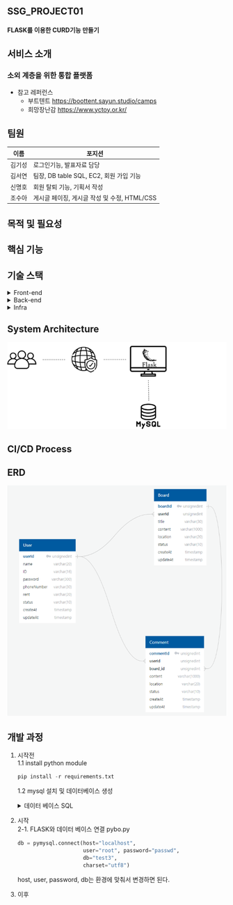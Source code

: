 ## SSG_PROJECT01
#### FLASK를 이용한 CURD기능 만들기

## 서비스 소개
###     소외 계층을 위한 통합 플랫폼
- 참고 레퍼런스
  - 부트텐트  https://boottent.sayun.studio/camps
  - 희망장난감 https://www.yctoy.or.kr/
## 팀원
|이름|포지션|
|:---:|---|
|김기성|로그인기능, 발표자료 담당|
|김서연|팀장, DB table SQL, EC2, 회원 가입 기능|
|신명호|회원 탈퇴 기능, 기획서 작성|
|조수아|게시글 페이징, 게시글 작성 및 수정, HTML/CSS|

## 목적 및 필요성

## 핵심 기능

## 기술 스택
<details>
    <summary>Front-end</summary>
    <div markdown='1'>
        
    </div>
</details>
<details>
    <summary>Back-end</summary>
    <div markdown='1'>
        
    </div>
</details>
<details>
    <summary>Infra</summary>
    <div markdown='1'>
        
    </div>
</details>


## System Architecture
<img src='/architecture.png' />

## CI/CD Process

## ERD
<img src='/ERD.png' />

## 개발 과정
1. 시작전<br>
    1.1 install python module 
    ```python
    pip install -r requirements.txt
    ```
    1.2 mysql 설치 및 데이터베이스 생성
    <details>
    <summary>데이터 베이스 SQL</summary>
    <div markdown="1">

    ```sql
    create database test3;
    
    use test3;
    
    CREATE TABLE `User` (
        `userId` int unsigned AUTO_INCREMENT NOT NULL ,
        `name` varchar(20)  NOT NULL ,
        `ID` varchar(16)  NOT NULL ,
        `password` varchar(300)  NOT NULL ,
        `phoneNumber` varchar(30)  NOT NULL ,
        `rent` varchar(20) NULL ,
        `status` varchar(10) default 'active' NOT NULL ,
        `createAt` timestamp default CURRENT_TIMESTAMP NOT NULL ,
        `updateAt` timestamp default CURRENT_TIMESTAMP NOT NULL ,
        PRIMARY KEY (
            `userId`
        )
    );
    
    CREATE TABLE `Board` (
        `boardId` int unsigned AUTO_INCREMENT NOT NULL ,
        `userId` int unsigned  NOT NULL ,
        `title` varchar(30)  NOT NULL ,
        `content` varchar(1000)  NOT NULL ,
        `location` varchar(20)  NOT NULL ,
        `status` varchar(10) default 'active' NOT NULL ,
        `createAt` timestamp default CURRENT_TIMESTAMP NOT NULL ,
        `updateAt` timestamp default CURRENT_TIMESTAMP NOT NULL ,
        PRIMARY KEY (
            `boardId`
        )
    );
    
    CREATE TABLE `Comment` (
        `commentId` int unsigned AUTO_INCREMENT NOT NULL ,
        `userId` int unsigned  NOT NULL ,
        `board_id` int unsigned  NOT NULL ,
        `content` varchar(1000)  NOT NULL ,
        `location` varchar(20)  NOT NULL ,
        `status` varchar(10) default 'active' NOT NULL ,
        `createAt` timestamp default CURRENT_TIMESTAMP NOT NULL ,
        `updateAt` timestamp default CURRENT_TIMESTAMP NOT NULL ,
        PRIMARY KEY (
            `commentId`
        )
    );
    
    ALTER TABLE `Board` ADD CONSTRAINT `fk_Board_userId` FOREIGN KEY(`userId`)
    REFERENCES `User` (`userId`);
    
    ALTER TABLE `Comment` ADD CONSTRAINT `fk_Comment_userId` FOREIGN KEY(`userId`)
    REFERENCES `User` (`userId`);
    
    ALTER TABLE `Comment` ADD CONSTRAINT `fk_Comment_board_id` FOREIGN KEY(`board_id`)
    REFERENCES `Board` (`boardId`);
    ```
    
    </div>
    </details>

2. 시작<br>
    2-1. FLASK와 데이터 베이스 연결
    pybo.py
    ```python
    db = pymysql.connect(host="localhost", 
                         user="root", password="passwd", 
                         db="test3",
                         charset="utf8")
    ```
    host, user, password, db는 환경에 맞춰서 변경하면 된다.

3. 이후<br>
    
    
    
